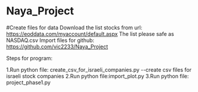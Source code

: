 # Naya_Project

#Create files for data
Download the list stocks from url: https://eoddata.com/myaccount/default.aspx
The list please safe as NASDAQ.csv
Import files for github: https://github.com/vic2233/Naya_Project


 Steps for program:

1.Run python file: create_csv_for_israeli_companies.py --create csv files for israeli stock companies
2.Run python file:import_plot.py
3.Run python file: project_phase1.py
